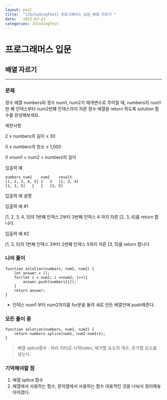 ```yaml
---
layout: post
title:  "[JS/CodingTest] 프로그래머스 입문_배열 자르기 "
date:   2023-03-23
categories: JSCodingTest
---
```


# 프로그래머스 입문
## 배열 자르기

--- 

### 문제
정수 배열 numbers와 정수 num1, num2가 매개변수로 주어질 때, numbers의 num1번 째 인덱스부터 num2번째 인덱스까지 자른 정수 배열을 return 하도록 solution 함수를 완성해보세요.

제한사항

2 ≤ numbers의 길이 ≤ 30

0 ≤ numbers의 원소 ≤ 1,000

0 ≤num1 < num2 < numbers의 길이

입출력 예
```
numbers	num1	num2	result
[1, 2, 3, 4, 5]	1	3	[2, 3, 4]
[1, 3, 5]	1	2	[3, 5]
```
입출력 예 설명

입출력 예 #1

[1, 2, 3, 4, 5]의 1번째 인덱스 2부터 3번째 인덱스 4 까지 자른 [2, 3, 4]를 return 합니다.

입출력 예 #2

[1, 3, 5]의 1번째 인덱스 3부터 2번째 인덱스 5까지 자른 [3, 5]를 return 합니다

### 나의 풀이

```
function solution(numbers, num1, num2) {
    let answer = [];
    for(let i = num1; i <=num2; i++){
        answer.push(numbers[i]);
    }
    return answer;
}
```

- 인덱스 num1 부터 num2까지를 for문을 돌려 새로 만든 배열안에 push해준다.


### 모든 풀이 중

```
function solution(numbers, num1, num2) {
    return numbers.splice(num1, num2-num1+1);
}
```

> 배열 splice함수 : 파라 미터로 시작index, 제거할 요소의 개수, 추가할 요소를 넣는다. 



### 기억해야할 점

1. 배열 splice 함수
2. 배열에서 사용하는 함수, 문자열에서 사용하는 함수 대표적인 것을 나눠서 정리해놓아야겠다.
